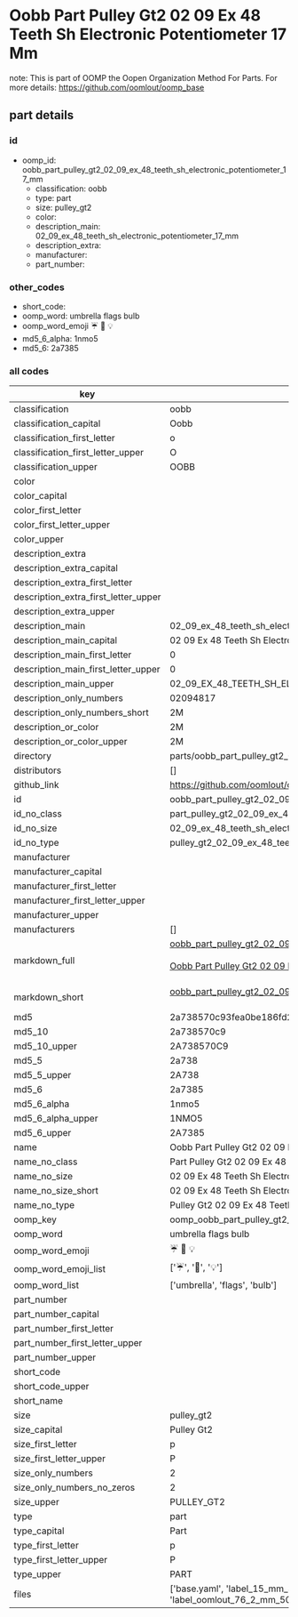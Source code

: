 # Oobb Part Pulley Gt2 02 09 Ex 48 Teeth Sh Electronic Potentiometer 17 Mm  

note: This is part of OOMP the Oopen Organization Method For Parts. For more details: https://github.com/oomlout/oomp_base

##  part details





### id
* oomp_id: oobb_part_pulley_gt2_02_09_ex_48_teeth_sh_electronic_potentiometer_17_mm
  * classification: oobb
  * type: part
  * size: pulley_gt2
  * color: 
  * description_main: 02_09_ex_48_teeth_sh_electronic_potentiometer_17_mm
  * description_extra: 
  * manufacturer: 
  * part_number: 

### other_codes
* short_code: 
* oomp_word: umbrella flags bulb
* oomp_word_emoji :umbrella: :flags: :bulb:
* md5_6_alpha: 1nmo5
* md5_6: 2a7385

### all codes 
| key | value |  
| --- | --- |  
| classification | oobb |  
| classification_capital | Oobb |  
| classification_first_letter | o |  
| classification_first_letter_upper | O |  
| classification_upper | OOBB |  
| color |  |  
| color_capital |  |  
| color_first_letter |  |  
| color_first_letter_upper |  |  
| color_upper |  |  
| description_extra |  |  
| description_extra_capital |  |  
| description_extra_first_letter |  |  
| description_extra_first_letter_upper |  |  
| description_extra_upper |  |  
| description_main | 02_09_ex_48_teeth_sh_electronic_potentiometer_17_mm |  
| description_main_capital | 02 09 Ex 48 Teeth Sh Electronic Potentiometer 17 mm |  
| description_main_first_letter | 0 |  
| description_main_first_letter_upper | 0 |  
| description_main_upper | 02_09_EX_48_TEETH_SH_ELECTRONIC_POTENTIOMETER_17_MM |  
| description_only_numbers | 02094817 |  
| description_only_numbers_short | 2M |  
| description_or_color | 2M |  
| description_or_color_upper | 2M |  
| directory | parts/oobb_part_pulley_gt2_02_09_ex_48_teeth_sh_electronic_potentiometer_17_mm |  
| distributors | [] |  
| github_link | https://github.com/oomlout/oomlout_oomp_part_src/tree/main/parts/oobb_part_pulley_gt2_02_09_ex_48_teeth_sh_electronic_potentiometer_17_mm/working |  
| id | oobb_part_pulley_gt2_02_09_ex_48_teeth_sh_electronic_potentiometer_17_mm |  
| id_no_class | part_pulley_gt2_02_09_ex_48_teeth_sh_electronic_potentiometer_17_mm |  
| id_no_size | 02_09_ex_48_teeth_sh_electronic_potentiometer_17_mm |  
| id_no_type | pulley_gt2_02_09_ex_48_teeth_sh_electronic_potentiometer_17_mm |  
| manufacturer |  |  
| manufacturer_capital |  |  
| manufacturer_first_letter |  |  
| manufacturer_first_letter_upper |  |  
| manufacturer_upper |  |  
| manufacturers | [] |  
| markdown_full | [oobb_part_pulley_gt2_02_09_ex_48_teeth_sh_electronic_potentiometer_17_mm](https://github.com/oomlout/oomlout_oomp_part_src/tree/main/parts/oobb_part_pulley_gt2_02_09_ex_48_teeth_sh_electronic_potentiometer_17_mm/working)<br>[](https://github.com/oomlout/oomlout_oomp_part_src/tree/main/parts/oobb_part_pulley_gt2_02_09_ex_48_teeth_sh_electronic_potentiometer_17_mm/working)<br>[Oobb Part Pulley Gt2 02 09 Ex 48 Teeth Sh Electronic Potentiometer 17 Mm](https://github.com/oomlout/oomlout_oomp_part_src/tree/main/parts/oobb_part_pulley_gt2_02_09_ex_48_teeth_sh_electronic_potentiometer_17_mm/working)<br><br> |  
| markdown_short | [oobb_part_pulley_gt2_02_09_ex_48_teeth_sh_electronic_potentiometer_17_mm](https://github.com/oomlout/oomlout_oomp_part_src/tree/main/parts/oobb_part_pulley_gt2_02_09_ex_48_teeth_sh_electronic_potentiometer_17_mm/working)<br><br> |  
| md5 | 2a738570c93fea0be186fd2e35fa8265 |  
| md5_10 | 2a738570c9 |  
| md5_10_upper | 2A738570C9 |  
| md5_5 | 2a738 |  
| md5_5_upper | 2A738 |  
| md5_6 | 2a7385 |  
| md5_6_alpha | 1nmo5 |  
| md5_6_alpha_upper | 1NMO5 |  
| md5_6_upper | 2A7385 |  
| name | Oobb Part Pulley Gt2 02 09 Ex 48 Teeth Sh Electronic Potentiometer 17 Mm |  
| name_no_class | Part Pulley Gt2 02 09 Ex 48 Teeth Sh Electronic Potentiometer 17 Mm |  
| name_no_size | 02 09 Ex 48 Teeth Sh Electronic Potentiometer 17 Mm |  
| name_no_size_short | 02 09 Ex 48 Teeth Sh Electronic Potentiometer 17 Mm |  
| name_no_type | Pulley Gt2 02 09 Ex 48 Teeth Sh Electronic Potentiometer 17 Mm |  
| oomp_key | oomp_oobb_part_pulley_gt2_02_09_ex_48_teeth_sh_electronic_potentiometer_17_mm |  
| oomp_word | umbrella flags bulb |  
| oomp_word_emoji | :umbrella: :flags: :bulb: |  
| oomp_word_emoji_list | [':umbrella:', ':flags:', ':bulb:'] |  
| oomp_word_list | ['umbrella', 'flags', 'bulb'] |  
| part_number |  |  
| part_number_capital |  |  
| part_number_first_letter |  |  
| part_number_first_letter_upper |  |  
| part_number_upper |  |  
| short_code |  |  
| short_code_upper |  |  
| short_name |  |  
| size | pulley_gt2 |  
| size_capital | Pulley Gt2 |  
| size_first_letter | p |  
| size_first_letter_upper | P |  
| size_only_numbers | 2 |  
| size_only_numbers_no_zeros | 2 |  
| size_upper | PULLEY_GT2 |  
| type | part |  
| type_capital | Part |  
| type_first_letter | p |  
| type_first_letter_upper | P |  
| type_upper | PART |  
| files | ['base.yaml', 'label_15_mm_30_mm.pdf', 'label_15_mm_30_mm.svg', 'label_76_2_mm_50_8_mm.pdf', 'label_76_2_mm_50_8_mm.svg', 'label_oomlout_76_2_mm_50_8_mm.pdf', 'label_oomlout_76_2_mm_50_8_mm.svg', 'readme.md', 'working.json', 'working.yaml'] |  
